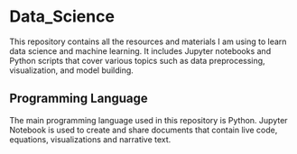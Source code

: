 # Data_Science
This repository contains all the resources and materials I am using to learn data science and machine learning. It includes Jupyter notebooks and Python scripts that cover various topics such as data preprocessing, visualization, and model building.

## Programming Language

The main programming language used in this repository is Python. Jupyter Notebook is used to create and share documents that contain live code, equations, visualizations and narrative text.
